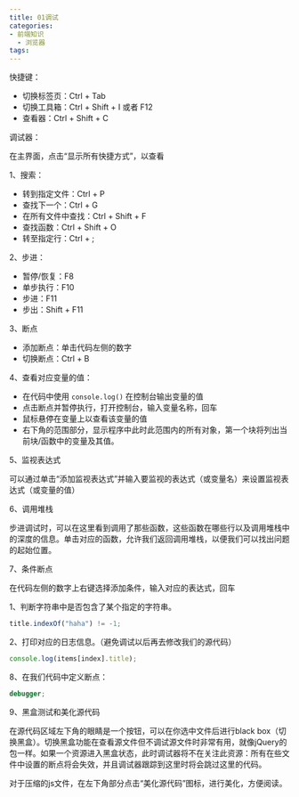 ```yaml
---
title: 01调试
categories:
- 前端知识
  - 浏览器
tags: 
---
```


快捷键：

- 切换标签页：Ctrl + Tab
- 切换工具箱：Ctrl + Shift + I 或者 F12
- 查看器：Ctrl + Shift + C

调试器：

在主界面，点击“显示所有快捷方式”，以查看

1、搜索：

- 转到指定文件：Ctrl + P
- 查找下一个：Ctrl + G
- 在所有文件中查找：Ctrl + Shift + F
- 查找函数：Ctrl + Shift + O
- 转至指定行：Ctrl + ;

2、步进：

- 暂停/恢复：F8
- 单步执行：F10
- 步进：F11
- 步出：Shift + F11

3、断点

- 添加断点：单击代码左侧的数字
- 切换断点：Ctrl + B

4、查看对应变量的值：

- 在代码中使用 ```console.log()``` 在控制台输出变量的值
- 点击断点并暂停执行，打开控制台，输入变量名称，回车
- 鼠标悬停在变量上以查看该变量的值
- 右下角的范围部分，显示程序中此时此范围内的所有对象，第一个块将列出当前块/函数中的变量及其值。

5、监视表达式

可以通过单击“添加监视表达式”并输入要监视的表达式（或变量名）来设置监视表达式（或变量的值）

6、调用堆栈

步进调试时，可以在这里看到调用了那些函数，这些函数在哪些行以及调用堆栈中的深度的信息。单击对应的函数，允许我们返回调用堆栈，以便我们可以找出问题的起始位置。

7、条件断点

在代码左侧的数字上右键选择添加条件，输入对应的表达式，回车

1、判断字符串中是否包含了某个指定的字符串。

```js
title.indexOf("haha") != -1;
```

2、打印对应的日志信息。（避免调试以后再去修改我们的源代码）

```js
console.log(items[index].title);
```

8、在我们代码中定义断点：

```js
debugger;
```

9、黑盒测试和美化源代码

在源代码区域左下角的眼睛是一个按钮，可以在你选中文件后进行black box（切换黑盒）。切换黑盒功能在查看源文件但不调试源文件时非常有用，就像jQuery的包一样。如果一个资源进入黑盒状态，此时调试器将不在关注此资源：所有在些文件中设置的断点将会失效，并且调试器跟踪到这里时将会跳过这里的代码。

对于压缩的js文件，在左下角部分点击“美化源代码”图标，进行美化，方便阅读。
